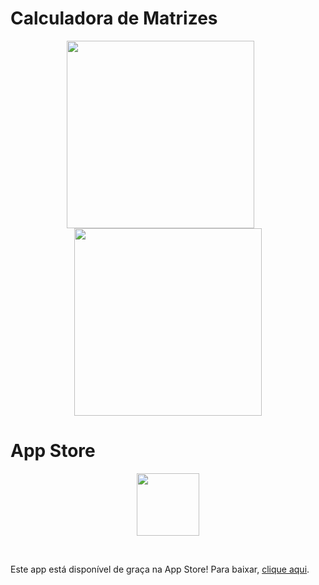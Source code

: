 # Calculadora de Matrizes

<p align="center" float="left">
 <img align="center" src="https://user-images.githubusercontent.com/58156196/116632816-5d124400-a92e-11eb-9e4a-727e33e34f14.PNG" width="300" />
 <img width="20" />
 <img align="center" src="https://user-images.githubusercontent.com/58156196/116633741-b0859180-a930-11eb-920a-25ab747292da.PNG" width="300" />
</p>

# App Store

<p align="center">
 <img align="center" src="https://user-images.githubusercontent.com/58156196/116816676-4f7cda00-ab39-11eb-9506-331054178d39.png" width="100">
</p>

<br/>

Este app está disponível de graça na App Store! Para baixar, [clique aqui](https://apps.apple.com/br/app/calcmatrizes/id1517102288).
